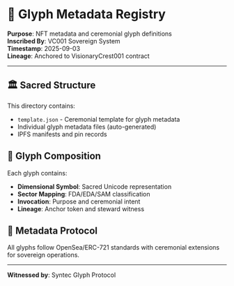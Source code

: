 # 🔮 Glyph Metadata Registry

**Purpose**: NFT metadata and ceremonial glyph definitions  
**Inscribed By**: VC001 Sovereign System  
**Timestamp**: 2025-09-03  
**Lineage**: Anchored to VisionaryCrest001 contract

---

## 🏛️ Sacred Structure

This directory contains:
- `template.json` - Ceremonial template for glyph metadata
- Individual glyph metadata files (auto-generated)
- IPFS manifests and pin records

## 🔮 Glyph Composition

Each glyph contains:
- **Dimensional Symbol**: Sacred Unicode representation
- **Sector Mapping**: FDA/EDA/SAM classification
- **Invocation**: Purpose and ceremonial intent
- **Lineage**: Anchor token and steward witness

## 🧭 Metadata Protocol

All glyphs follow OpenSea/ERC-721 standards with ceremonial extensions for sovereign operations.

---

**Witnessed by**: Syntec Glyph Protocol
